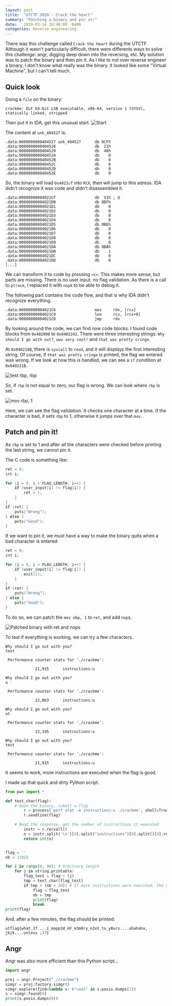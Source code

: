 ```yaml
---
layout: post
title:  "UTCTF 2020 - Crack the heart"
summary: "Patching a binary and pin it!"
date:   2020-03-14 20:40:00 -0400
categories: Reverse engineering
---
```

There was this challenge called `Crack the heart` during the UTCTF. Although it wasn't particularly difficult, there were differents ways to solve this challenge: angr, digging deep down into the reversing, etc. My solution was to patch the binary and then pin it. As I like to not over reverse engineer a binary, I don't know what really was the binary. It looked like some "Virtual Machine", but I can't tell much.


## Quick look

Doing a `file` on the binary:

`crackme: ELF 64-bit LSB executable, x86-64, version 1 (SYSV), statically linked, stripped`

Then put it in IDA, get this unusual start.
![Start](/assets/crack_the_heart/start.png)

The content at `unk_404527` is:

```
.data:0000000000404527 unk_404527      db 0CFh
.data:0000000000404528                 db  21h
.data:0000000000404529                 db  40h
.data:000000000040452A                 db    0
.data:000000000040452B                 db    0
.data:000000000040452C                 db    0
.data:000000000040452D                 db    0
.data:000000000040452E                 db    0
````

So, the binary will load `0x4021cf` into `RCX`, then will jump to this adress. IDA didn't recognize it was code and didn't disassembled it.

```
.data:00000000004021CF                 db  51h ; Q
.data:00000000004021D0                 db 0BFh
.data:00000000004021D1                 db    0
.data:00000000004021D2                 db    0
.data:00000000004021D3                 db    0
.data:00000000004021D4                 db    0
.data:00000000004021D5                 db 0BEh
.data:00000000004021D6                 db    0
.data:00000000004021D7                 db    0
.data:00000000004021D8                 db    0
.data:00000000004021D9                 db    0
.data:00000000004021DA                 db 0BAh
.data:00000000004021DB                 db    1
.data:00000000004021DC                 db    0
.data:00000000004021DD                 db    0
[...]
```

We can transform it to code by pressing `<c>`. This makes more sense, but parts are missing. There is no user input, no flag validation. As there is a call to `ptrace`, I replaced it with `nop`s to be able to debug it.

The following part contains the code flow, and that is why IDA didn't recognize everything.
```
.data:00000000004021C6                 mov     rdx, [rcx]
.data:00000000004021C9                 lea     rcx, [rcx+8]
.data:00000000004021CD                 jmp     rdx
```

By looking around the code, we can find now code blocks. I found code blocks from `0x402000` to `0x0402242`. There were three interesting strings: `Why should I go with out?`, `uwu very cool!` and `that was pretty cringe`.

At `0x040218B`, there is `syscall` to `read`, and it will displays the first interesting string. Of course, if `that was pretty cringe` is printed, the flag we entered was wrong. If we look at how this is handled, we can see a `if` condition at `0x040221B`.

![test rbp, rbp](/assets/crack_the_heart/if_good_flag.png)

So, if `rbp` is not equal to zero, our flag is wrong. We can look where `rbp` is set.

![mov rbp, 1](/assets/crack_the_heart/char_validation.png)

Here, we can see the flag validation. It checks one character at a time. If the character is bad, it sets `rbp` to 1, otherwise it jumps over that `mov`.

## Patch and pin it!

As `rbp` is set to 1 and after all the characters were checked before printing the last string, we cannot pin it.

The C code is something like:

``` c
ret = 0;
int i;

for (i = 0, i < FLAG_LENGTH; i++) {
    if (user_input[i] != flag[i]) {
        ret = 1;
    }
}
if (ret) {
    puts("Wrong");
} else {
    puts("Good");
}
```

If we want to pin it, we must have a way to make the binary quits when a bad character is entered:

``` c
ret = 0;
int i;

for (i = 0, i < FLAG_LENGTH; i++) {
    if (user_input[i] != flag[i]) {
        exit(1);
    }
}
if (ret) {
    puts("Wrong");
} else {
    puts("Good");
}
```

To do so, we can patch the `mov ebp, 1` to `ret`, and add `nop`s.

![Patched binary with ret and nops](/assets/crack_the_heart/ret_nops.png)

To test if everything is working, we can try a few characters.

```
Why should I go out with you?
test

 Performance counter stats for './crackme':

             21,915      instructions:u
```

```
Why should I go out with you?
u     

 Performance counter stats for './crackme':

             22,063      instructions:u 
```
```
Why should I go out with you?
ut

 Performance counter stats for './crackme':

             22,195      instructions:u                                              
```

```
Why should I go out with you?
test

 Performance counter stats for './crackme':

             21,915      instructions:u 
```

It seems to work, more instructions are executed when the flag is good.

I made up that quick and dirty Python script.

``` python
from pwn import *

def test_char(flag):
	# Open the binary, submit a flag
        r = process('perf stat -e instructions:u ./crackme', shell=True)
        r.sendline(flag)

	# Read the response, get the number of instructions it executed
        instr = r.recvall()
        n = instr.split('\n')[4].split("instructions")[0].split()[0].replace(',', '') 
        return int(n)


flag = '' 
nb = 21915

for i in range(0, 90): # Arbitrary length
    for j in string.printable:
        flag_test = flag + (j)   
        tmp = test_char(flag_test)
        if tmp > (nb + 30): # If more instructions were executed, the character is good
            flag = flag_test
            nb = tmp
            print(flag)
            break
print(flag)
```

And, after a few minutes, the flag should be printed:

`utflag{what_1f....i_mapp3d_mY_m3m0ry_n3xt_to_y0urs....ahahaha, jkjk....unless ;)?}`

## Angr

Angr was also more efficient than this Python script...

``` python
import angr

proj = angr.Project("./crackme")
simgr = proj.factory.simgr()
simgr.explore(find=lambda s: b"cool" in s.posix.dumps(1))
s = simgr.found[0]
print(s.posix.dumps(0))
```
